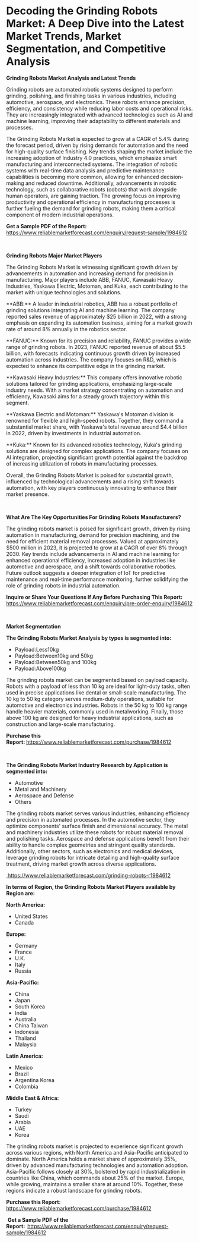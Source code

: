 <p><h1>Decoding the Grinding Robots Market: A Deep Dive into the Latest Market Trends, Market Segmentation, and Competitive Analysis</h1></p><p><strong>Grinding Robots Market Analysis and Latest Trends</strong></p>
<p><p>Grinding robots are automated robotic systems designed to perform grinding, polishing, and finishing tasks in various industries, including automotive, aerospace, and electronics. These robots enhance precision, efficiency, and consistency while reducing labor costs and operational risks. They are increasingly integrated with advanced technologies such as AI and machine learning, improving their adaptability to different materials and processes.</p><p>The Grinding Robots Market is expected to grow at a CAGR of 5.4% during the forecast period, driven by rising demands for automation and the need for high-quality surface finishing. Key trends shaping the market include the increasing adoption of Industry 4.0 practices, which emphasize smart manufacturing and interconnected systems. The integration of robotic systems with real-time data analysis and predictive maintenance capabilities is becoming more common, allowing for enhanced decision-making and reduced downtime. Additionally, advancements in robotic technology, such as collaborative robots (cobots) that work alongside human operators, are gaining traction. The growing focus on improving productivity and operational efficiency in manufacturing processes is further fueling the demand for grinding robots, making them a critical component of modern industrial operations.</p></p>
<p><strong>Get a Sample PDF of the Report:&nbsp;</strong> <a href="https://www.reliablemarketforecast.com/enquiry/request-sample/1984612?utm_campaign=3294&utm_medium=2&utm_source=Github&utm_content=ia&utm_term=16042025&utm_id=grinding-robots">https://www.reliablemarketforecast.com/enquiry/request-sample/1984612</a></p>
<p>&nbsp;</p>
<p><strong>Grinding Robots Major Market Players</strong></p>
<p><p>The Grinding Robots Market is witnessing significant growth driven by advancements in automation and increasing demand for precision in manufacturing. Major players include ABB, FANUC, Kawasaki Heavy Industries, Yaskawa Electric, Motoman, and Kuka, each contributing to the market with unique technologies and solutions.</p><p>**ABB:** A leader in industrial robotics, ABB has a robust portfolio of grinding solutions integrating AI and machine learning. The company reported sales revenue of approximately $25 billion in 2022, with a strong emphasis on expanding its automation business, aiming for a market growth rate of around 8% annually in the robotics sector.</p><p>**FANUC:** Known for its precision and reliability, FANUC provides a wide range of grinding robots. In 2023, FANUC reported revenue of about $5.5 billion, with forecasts indicating continuous growth driven by increased automation across industries. The company focuses on R&D, which is expected to enhance its competitive edge in the grinding market.</p><p>**Kawasaki Heavy Industries:** This company offers innovative robotic solutions tailored for grinding applications, emphasizing large-scale industry needs. With a market strategy concentrating on automation and efficiency, Kawasaki aims for a steady growth trajectory within this segment.</p><p>**Yaskawa Electric and Motoman:** Yaskawa's Motoman division is renowned for flexible and high-speed robots. Together, they command a substantial market share, with Yaskawa's total revenue around $4.4 billion in 2022, driven by investments in industrial automation.</p><p>**Kuka:** Known for its advanced robotics technology, Kuka's grinding solutions are designed for complex applications. The company focuses on AI integration, projecting significant growth potential against the backdrop of increasing utilization of robots in manufacturing processes.</p><p>Overall, the Grinding Robots Market is poised for substantial growth, influenced by technological advancements and a rising shift towards automation, with key players continuously innovating to enhance their market presence.</p></p>
<p>&nbsp;</p>
<p><strong>What Are The Key Opportunities For Grinding Robots Manufacturers?</strong></p>
<p><p>The grinding robots market is poised for significant growth, driven by rising automation in manufacturing, demand for precision machining, and the need for efficient material removal processes. Valued at approximately $500 million in 2023, it is projected to grow at a CAGR of over 8% through 2030. Key trends include advancements in AI and machine learning for enhanced operational efficiency, increased adoption in industries like automotive and aerospace, and a shift towards collaborative robotics. Future outlook suggests a deeper integration of IoT for predictive maintenance and real-time performance monitoring, further solidifying the role of grinding robots in industrial automation.</p></p>
<p><strong>Inquire or Share Your Questions If Any Before Purchasing This Report:</strong> <a href="https://www.reliablemarketforecast.com/enquiry/pre-order-enquiry/1984612?utm_campaign=3294&utm_medium=2&utm_source=Github&utm_content=ia&utm_term=16042025&utm_id=grinding-robots">https://www.reliablemarketforecast.com/enquiry/pre-order-enquiry/1984612</a></p>
<p>&nbsp;</p>
<p><strong>Market Segmentation</strong></p>
<p><strong>The Grinding Robots Market Analysis by types is segmented into:</strong></p>
<p><ul><li>Payload:Less10kg</li><li>Payload:Between10kg and 50kg</li><li>Payload:Between50kg and 100kg</li><li>Payload:Above100kg</li></ul></p>
<p><p>The grinding robots market can be segmented based on payload capacity. Robots with a payload of less than 10 kg are ideal for light-duty tasks, often used in precise applications like dental or small-scale manufacturing. The 10 kg to 50 kg category serves medium-duty operations, suitable for automotive and electronics industries. Robots in the 50 kg to 100 kg range handle heavier materials, commonly used in metalworking. Finally, those above 100 kg are designed for heavy industrial applications, such as construction and large-scale manufacturing.</p></p>
<p><strong>Purchase this Report:&nbsp;</strong><a href="https://www.reliablemarketforecast.com/purchase/1984612?utm_campaign=3294&utm_medium=2&utm_source=Github&utm_content=ia&utm_term=16042025&utm_id=grinding-robots">https://www.reliablemarketforecast.com/purchase/1984612</a></p>
<p>&nbsp;</p>
<p><strong>The Grinding Robots Market Industry Research by Application is segmented into:</strong></p>
<p><ul><li>Automotive</li><li>Metal and Machinery</li><li>Aerospace and Defense</li><li>Others</li></ul></p>
<p><p>The grinding robots market serves various industries, enhancing efficiency and precision in automated processes. In the automotive sector, they optimize components' surface finish and dimensional accuracy. The metal and machinery industries utilize these robots for robust material removal and polishing tasks. Aerospace and defense applications benefit from their ability to handle complex geometries and stringent quality standards. Additionally, other sectors, such as electronics and medical devices, leverage grinding robots for intricate detailing and high-quality surface treatment, driving market growth across diverse applications.</p></p>
<p><a href="https://www.reliablemarketforecast.com/grinding-robots-r1984612?utm_campaign=3294&utm_medium=2&utm_source=Github&utm_content=ia&utm_term=16042025&utm_id=grinding-robots">&nbsp;https://www.reliablemarketforecast.com/grinding-robots-r1984612</a></p>
<p><strong>In terms of Region, the Grinding Robots Market Players available by Region are:</strong></p>
<p>
    <p> <strong> North America: </strong>
        <ul>
            <li>United States</li>
            <li>Canada</li>
        </ul>
        </p> 
    <p> <strong> Europe: </strong>
        <ul>
            <li>Germany</li>
            <li>France</li>
            <li>U.K.</li>
            <li>Italy</li>
            <li>Russia</li>
        </ul>
        </p> 
    <p> <strong> Asia-Pacific: </strong>
        <ul>
            <li>China</li>
            <li>Japan</li>
            <li>South Korea</li>
            <li>India</li>
            <li>Australia</li>
            <li>China Taiwan</li>
            <li>Indonesia</li>
            <li>Thailand</li>
            <li>Malaysia</li>
        </ul>
        </p> 
    <p> <strong> Latin America: </strong>
        <ul>
            <li>Mexico</li>
            <li>Brazil</li>
            <li>Argentina Korea</li>
            <li>Colombia</li>
        </ul>
        </p> 
    <p> <strong> Middle East & Africa: </strong>
        <ul>
            <li>Turkey</li>
            <li>Saudi</li>
            <li>Arabia</li>
            <li>UAE</li>
            <li>Korea</li>
        </ul>
    </p>
    </p>
<p><p>The grinding robots market is projected to experience significant growth across various regions, with North America and Asia-Pacific anticipated to dominate. North America holds a market share of approximately 35%, driven by advanced manufacturing technologies and automation adoption. Asia-Pacific follows closely at 30%, bolstered by rapid industrialization in countries like China, which commands about 25% of the market. Europe, while growing, maintains a smaller share at around 10%. Together, these regions indicate a robust landscape for grinding robots.</p></p>
<p><strong>Purchase this Report: </strong><a href="https://www.reliablemarketforecast.com/purchase/1984612?utm_campaign=3294&utm_medium=2&utm_source=Github&utm_content=ia&utm_term=16042025&utm_id=grinding-robots">https://www.reliablemarketforecast.com/purchase/1984612</a></p>
<p>&nbsp;<strong>Get a Sample PDF of the Report:&nbsp;&nbsp;</strong><a href="https://www.reliablemarketforecast.com/enquiry/request-sample/1984612?utm_campaign=3294&utm_medium=2&utm_source=Github&utm_content=ia&utm_term=16042025&utm_id=grinding-robots">https://www.reliablemarketforecast.com/enquiry/request-sample/1984612</a></p>
<p><strong></strong></p>
<p><p></p><p></p><p></p></p>